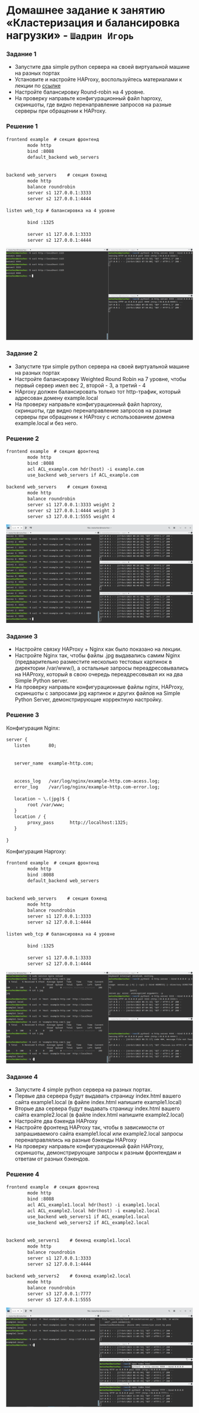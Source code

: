 # Домашнее задание к занятию «Кластеризация и балансировка нагрузки» - `Шадрин Игорь`
### Задание 1
- Запустите два simple python сервера на своей виртуальной машине на разных портах
- Установите и настройте HAProxy, воспользуйтесь материалами к лекции по [ссылке](2/)
- Настройте балансировку Round-robin на 4 уровне.
- На проверку направьте конфигурационный файл haproxy, скриншоты, где видно перенаправление запросов на разные серверы при обращении к HAProxy.
### Решение 1
```
frontend example  # секция фронтенд
        mode http
        bind :8088
        default_backend web_servers


backend web_servers    # секция бэкенд
        mode http
        balance roundrobin
        server s1 127.0.0.1:3333
        server s2 127.0.0.1:4444

listen web_tcp # балансировка на 4 уровне

        bind :1325

        server s1 127.0.0.1:3333
        server s2 127.0.0.1:4444
```
![Alt text](img/1.png)
### Задание 2
- Запустите три simple python сервера на своей виртуальной машине на разных портах
- Настройте балансировку Weighted Round Robin на 7 уровне, чтобы первый сервер имел вес 2, второй - 3, а третий - 4
- HAproxy должен балансировать только тот http-трафик, который адресован домену example.local
- На проверку направьте конфигурационный файл haproxy, скриншоты, где видно перенаправление запросов на разные серверы при обращении к HAProxy c использованием домена example.local и без него.
### Решение 2
```
frontend example  # секция фронтенд
        mode http
        bind :8088
        acl ACL_example.com hdr(host) -i example.com
        use_backend web_servers if ACL_example.com

backend web_servers    # секция бэкенд
        mode http
        balance roundrobin
        server s1 127.0.0.1:3333 weight 2
        server s2 127.0.0.1:4444 weight 3
        server s3 127.0.0.1:5555 weight 4
```
![Alt text](img/2.png)
### Задание 3
- Настройте связку HAProxy + Nginx как было показано на лекции.
- Настройте Nginx так, чтобы файлы .jpg выдавались самим Nginx (предварительно разместите несколько тестовых картинок в директории /var/www/), а остальные запросы переадресовывались на HAProxy, который в свою очередь переадресовывал их на два Simple Python server.
- На проверку направьте конфигурационные файлы nginx, HAProxy, скриншоты с запросами jpg картинок и других файлов на Simple Python Server, демонстрирующие корректную настройку.
### Решение 3
Конфигурация Nginx:
```
server {
   listen       80;


   server_name  example-http.com;


   access_log   /var/log/nginx/example-http.com-acess.log;
   error_log    /var/log/nginx/example-http.com-error.log;

   location ~ \.(jpg)$ {
        root /var/www;
   }
   location / {
        proxy_pass      http://localhost:1325;
   }

}
```
Конфигурация Haproxy:
```
frontend example  # секция фронтенд
        mode http
        bind :8088
        default_backend web_servers


backend web_servers    # секция бэкенд
        mode http
        balance roundrobin
        server s1 127.0.0.1:3333
        server s2 127.0.0.1:4444

listen web_tcp # балансировка на 4 уровне

        bind :1325

        server s1 127.0.0.1:3333
        server s2 127.0.0.1:4444
```
![Alt text](img/3.png)

### Задание 4
- Запустите 4 simple python сервера на разных портах.
- Первые два сервера будут выдавать страницу index.html вашего сайта example1.local (в файле index.html напишите example1.local)
- Вторые два сервера будут выдавать страницу index.html вашего сайта example2.local (в файле index.html напишите example2.local)
- Настройте два бэкенда HAProxy
- Настройте фронтенд HAProxy так, чтобы в зависимости от запрашиваемого сайта example1.local или example2.local запросы перенаправлялись на разные бэкенды HAProxy
- На проверку направьте конфигурационный файл HAProxy, скриншоты, демонстрирующие запросы к разным фронтендам и ответам от разных бэкендов.
### Решение 4
```
frontend example  # секция фронтенд
        mode http
        bind :8088
        acl ACL_example1.local hdr(host) -i example1.local
        acl ACL_example2.local hdr(host) -i example2.local
        use_backend web_servers1 if ACL_example1.local
        use_backend web_servers2 if ACL_example2.local


backend web_servers1    # бекенд example1.local
        mode http
        balance roundrobin
        server s1 127.0.0.1:3333
        server s2 127.0.0.1:4444

backend web_servers2    # бэкенд example2.local
        mode http
        balance roundrobin
        server s3 127.0.0.1:7777
        server s5 127.0.0.1:5555
```
![Alt text](img/4.png)
